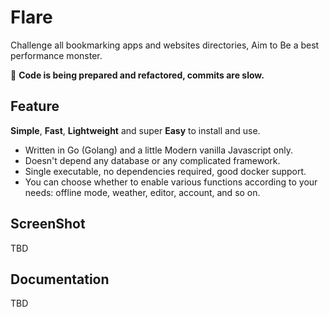 # Flare

Challenge all bookmarking apps and websites directories, Aim to Be a best performance monster.

🚧 **Code is being prepared and refactored, commits are slow.**

## Feature

**Simple**, **Fast**, **Lightweight** and super **Easy** to install and use.

- Written in Go (Golang) and a little Modern vanilla Javascript only.
- Doesn't depend any database or any complicated framework.
- Single executable, no dependencies required, good docker support.
- You can choose whether to enable various functions according to your needs: offline mode, weather, editor, account, and so on.

## ScreenShot

TBD

## Documentation

TBD

